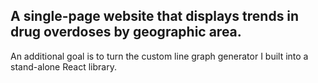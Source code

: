 ## A single-page website that displays trends in drug overdoses by geographic area.

An additional goal is to turn the custom line graph generator I built into a stand-alone React library.
